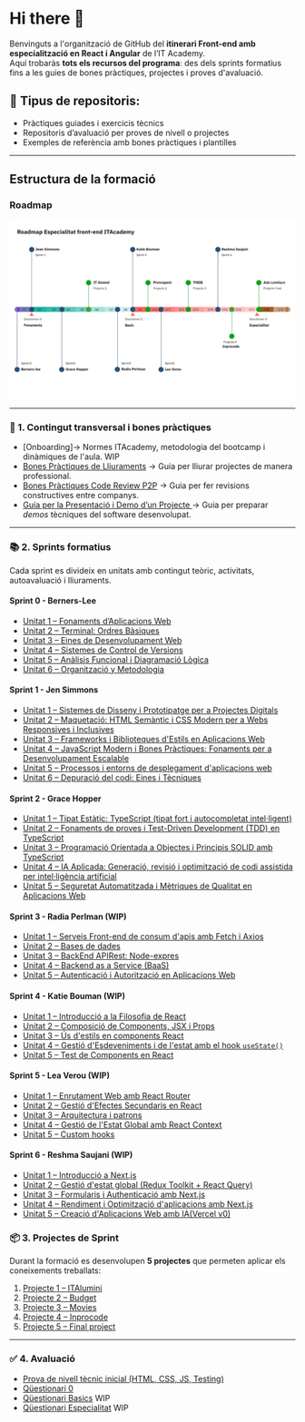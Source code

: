 # Hi there 👋

Benvinguts a l'organització de GitHub del **itinerari Front-end amb especialització en React i Angular** de l’IT Academy.  
Aquí trobaràs **tots els recursos del programa**: des dels sprints formatius fins a les guies de bones pràctiques, projectes i proves d'avaluació.

## 🎯 **Tipus de repositoris:**
* Pràctiques guiades i exercicis tècnics
* Repositoris d’avaluació per proves de nivell o projectes
* Exemples de referència amb bones pràctiques i plantilles

---

## Estructura de la formació

### Roadmap

<img alt="Roadmap ITAcademy" src="./Roadmap ITAcademy-Front-End.jpg" />

-- --- ---

### 🚀 1. Contingut transversal i bones pràctiques

- [Onboarding]→  Normes ITAcademy, metodologia del bootcamp i dinàmiques de l'aula. WIP
- [Bones Pràctiques de Lliuraments](https://github.com/it-academy-front-end/best-practices-guides/blob/main/lliuraments-bones-practiques.md) → Guia per lliurar projectes de manera professional.
- [Bones Pràctiques Code Review P2P](https://github.com/it-academy-front-end/best-practices-guides/blob/main/code-review-p2p-bones-practiques.md) → Guia per fer revisions constructives entre companys.
- [Guía per la Presentació i Demo d’un Projecte ](https://github.com/it-academy-front-end/best-practices-guides/blob/main/demo-bones-practiques.md)→  Guia per preparar *demos* tècniques del software desenvolupat.

---


### 📚 2. Sprints formatius

Cada sprint es divideix en unitats amb contingut teòric, activitats, autoavaluació i lliuraments.

#### Sprint 0 - Berners-Lee
- [Unitat 1 – Fonaments d’Aplicacions Web](https://github.com/it-academy-front-end/sprints-refactoring/blob/main/moodle/2-sprints/sprint-0-berners-lee/sprint-0-unitat-1.md)  
- [Unitat 2 – Terminal: Ordres Bàsiques](https://github.com/it-academy-front-end/sprints-refactoring/blob/main/moodle/2-sprints/sprint-0-berners-lee/sprint-0-unitat-2.md)
- [Unitat 3 – Eines de Desenvolupament Web](https://github.com/it-academy-front-end/sprints-refactoring/blob/main/moodle/2-sprints/sprint-0-berners-lee/sprint-0-unitat-3.md)
- [Unitat 4 – Sistemes de Control de Versions](https://github.com/it-academy-front-end/sprints-refactoring/blob/main/moodle/2-sprints/sprint-0-berners-lee/sprint-0-unitat-4.md)  
- [Unitat 5 – Anàlisis Funcional i Diagramació Lògica](https://github.com/it-academy-front-end/sprints-refactoring/blob/main/moodle/2-sprints/sprint-0-berners-lee/sprint-0-unitat-5.md)
- [Unitat 6 – Organització y Metodologia](https://github.com/it-academy-front-end/sprints-refactoring/blob/main/moodle/2-sprints/sprint-0-berners-lee/sprint-0-unitat-6.md)
  
#### Sprint 1 - Jen Simmons
- [Unitat 1 – Sistemes de Disseny i Prototipatge per a Projectes Digitals](https://github.com/it-academy-front-end/sprints-refactoring/blob/main/moodle/2-sprints/sprint-1-jen-simons/sprint-1-unitat-1.md)  
- [Unitat 2 – Maquetació: HTML Semàntic i CSS Modern per a Webs Responsives i Inclusives](https://github.com/it-academy-front-end/sprints-refactoring/blob/main/moodle/2-sprints/sprint-1-jen-simons/sprint-1-unitat-2.md)
- [Unitat 3 – Frameworks i Biblioteques d'Estils en Aplicacions Web](https://github.com/it-academy-front-end/sprints-refactoring/blob/main/moodle/2-sprints/sprint-1-jen-simons/sprint-1-unitat-3.md)
- [Unitat 4 – JavaScript Modern i Bones Pràctiques: Fonaments per a Desenvolupament Escalable](https://github.com/it-academy-front-end/sprints-refactoring/blob/main/moodle/2-sprints/sprint-1-jen-simons/sprint-1-unitat-4.md)
- [Unitat 5 – Processos i entorns de desplegament d'aplicacions web](https://github.com/it-academy-front-end/sprints-refactoring/blob/main/moodle/2-sprints/sprint-1-jen-simons/sprint-1-unitat-5.md)
- [Unitat 6 – Depuració del codi: Eines i Tècniques](https://github.com/it-academy-front-end/sprints-refactoring/blob/main/moodle/2-sprints/sprint-1-jen-simons/sprint-1-unitat-6.md)

#### Sprint 2 - Grace Hopper
- [Unitat 1 – Tipat Estàtic: TypeScript (tipat fort i autocompletat intel·ligent)](https://github.com/it-academy-front-end/sprints-refactoring/blob/main/moodle/2-sprints/sprint-2-grace-hopper/sprint-2-unitat-1.md)
- [Unitat 2 – Fonaments de proves i Test-Driven Development (TDD) en TypeScript](https://github.com/it-academy-front-end/sprints-refactoring/blob/main/moodle/2-sprints/sprint-2-grace-hopper/sprint-2-unitat-2.md)
- [Unitat 3 – Programació Orientada a Objectes i Principis SOLID amb TypeScript](https://github.com/it-academy-front-end/sprints-refactoring/blob/main/moodle/2-sprints/sprint-2-grace-hopper/sprint-2-unitat-3.md)
- [Unitat 4 – IA Aplicada: Generació, revisió i optimització de codi assistida per intel·ligència artificial](https://github.com/it-academy-front-end/sprints-refactoring/blob/main/moodle/2-sprints/sprint-2-grace-hopper/sprint-2-unitat-4.md)
- [Unitat 5 – Seguretat Automatitzada i Mètriques de Qualitat en Aplicacions Web](https://github.com/it-academy-front-end/sprints-refactoring/blob/main/moodle/2-sprints/sprint-2-grace-hopper/sprint-2-unitat-5.md)

#### Sprint 3 - Radia Perlman (WIP)
- [Unitat 1 – Serveis Front-end de consum d'apis amb Fetch i Axios](https://github.com/it-academy-front-end/sprints-refactoring/blob/main/moodle/2-sprints/sprint-3-radia-perlman/sprint3-unitat-1.md)
- [Unitat 2 – Bases de dades](https://github.com/it-academy-front-end/sprints-refactoring/blob/main/moodle/2-sprints/sprint-3-radia-perlman/sprint3-unitat-2.md)
- [Unitat 3 – BackEnd APIRest: Node-expres](https://github.com/it-academy-front-end/sprints-refactoring/blob/main/moodle/2-sprints/sprint-3-radia-perlman/sprint3-unitat-3.md)  
- [Unitat 4 – Backend as a Service (BaaS)](https://github.com/it-academy-front-end/sprints-refactoring/blob/main/moodle/2-sprints/sprint-3-radia-perlman/sprint3-unitat-4.md)
- [Unitat 5 – Autenticació i Autorització en Aplicacions Web](https://github.com/it-academy-front-end/sprints-refactoring/blob/main/moodle/2-sprints/sprint-3-radia-perlman/sprint3-unitat-5.md)

#### Sprint 4 - Katie Bouman (WIP)
- [Unitat 1 – Introducció a la Filosofia de React](https://github.com/it-academy-front-end/sprints-refactoring/blob/main/moodle/2-sprints/sprint-4-react-katie-Bouman/sprint-4-unitat-1.md)
- [Unitat 2 – Composició de Components, JSX i Props](https://github.com/it-academy-front-end/sprints-refactoring/blob/main/moodle/2-sprints/sprint-4-react-katie-Bouman/sprint-4-unitat-2.md) 
- [Unitat 3 – Ús d'estils en components React](https://github.com/it-academy-front-end/sprints-refactoring/blob/main/moodle/2-sprints/sprint-4-react-katie-Bouman/sprint-4-unitat-3.md)
- [Unitat 4 – Gestió d'Esdeveniments i de l'estat amb el hook `useState()` ](https://github.com/it-academy-front-end/sprints-refactoring/blob/main/moodle/2-sprints/sprint-4-react-katie-Bouman/sprint-4-unitat-4.md)
- [Unitat 5 – Test de Components en React](https://github.com/it-academy-front-end/sprints-refactoring/blob/main/moodle/2-sprints/sprint-4-react-katie-Bouman/sprint-4-unitat-5.md)


#### Sprint 5 - Lea Verou (WIP)
- [Unitat 1 – Enrutament Web amb React Router](https://github.com/it-academy-front-end/sprints-refactoring/blob/main/moodle/2-sprints/sprint-5-lea-verou/sprint-5-unitat-1.md)
- [Unitat 2 – Gestió d'Efectes Secundaris en React](https://github.com/it-academy-front-end/sprints-refactoring/blob/main/moodle/2-sprints/sprint-5-lea-verou/sprint-5-unitat-2.md)
- [Unitat 3 – Arquitectura i patrons](https://github.com/it-academy-front-end/sprints-refactoring/blob/main/moodle/2-sprints/sprint-5-lea-verou/sprint-5-unitat-3.md)
- [Unitat 4 – Gestió de l'Estat Global amb React Context](https://github.com/it-academy-front-end/sprints-refactoring/blob/main/moodle/2-sprints/sprint-5-lea-verou/sprint-5-unitat-4.md)
- [Unitat 5 – Custom hooks](https://github.com/it-academy-front-end/sprints-refactoring/blob/main/moodle/2-sprints/sprint-5-lea-verou/sprint-5-unitat-5.md)

#### Sprint 6 - Reshma Saujani (WIP)
- [Unitat 1 – Introducció a Next.js](https://github.com/it-academy-front-end/sprints-refactoring/blob/main/moodle/2-sprints/sprint-6-reshma-saujani/sprint-6-unitat-1.md)
- [Unitat 2 – Gestió d'estat global (Redux Toolkit + React Query)](https://github.com/it-academy-front-end/sprints-refactoring/blob/main/moodle/2-sprints/sprint-6-reshma-saujani/sprint-6-unitat-2.md)
- [Unitat 3 – Formularis i Authenticació amb Next.js](https://github.com/it-academy-front-end/sprints-refactoring/blob/main/moodle/2-sprints/sprint-6-reshma-saujani/sprint-6-unitat-3.md)
- [Unitat 4 – Rendiment i Optimització d'aplicacions amb Next.js](https://github.com/it-academy-front-end/sprints-refactoring/blob/main/moodle/2-sprints/sprint-6-reshma-saujani/sprint-6-unitat-4.md)
- [Unitat 5 – Creació d'Aplicacions Web amb IA(Vercel v0)](https://github.com/it-academy-front-end/sprints-refactoring/blob/main/moodle/2-sprints/sprint-6-reshma-saujani/sprint-6-unitat-5.md)


### 📦 3. Projectes de Sprint

Durant la formació es desenvolupen **5 projectes** que permeten aplicar els coneixements treballats:

1. [Projecte 1 – ITAlumini](https://github.com/it-academy-front-end/sprints-refactoring/tree/main/moodle/3-projectes/projecte-1-italumni)
2. [Projecte 2 – Budget](https://github.com/it-academy-front-end/sprints-refactoring/tree/main/moodle/3-projectes/projecte-2-budget)
3. [Projecte 3 – Movies](https://github.com/it-academy-front-end/sprints-refactoring/tree/main/moodle/3-projectes/projecte-3-movies)
4. [Projecte 4 – Inprocode](https://github.com/it-academy-front-end/sprints-refactoring/tree/main/moodle/3-projectes/projecte-3-movies)
5. [Projecte 5 – Final project](https://github.com/it-academy-front-end/sprints-refactoring/tree/main/moodle/3-projectes/projecte-5-final)

---

### ✅ 4. Avaluació

- [Prova de nivell tècnic inicial (HTML, CSS, JS, Testing)](https://github.com/it-academy-front-end/js-test-level-fizz-buzz)
- [Qüestionari 0](https://github.com/it-academy-front-end/sprints-refactoring/blob/main/moodle/avaluaci%C3%B3/questionaris/questionari0.md) 
- [Qüestionari Basics](https://github.com/it-academy-front-end/sprints-refactoring/blob/main/moodle/avaluaci%C3%B3/questionaris/questionariBasics.md) WIP
- [Qüestionari Especialitat](https://github.com/it-academy-front-end/sprints-refactoring/blob/main/moodle/avaluaci%C3%B3/questionaris/questionariEspecialitat.md) WIP
